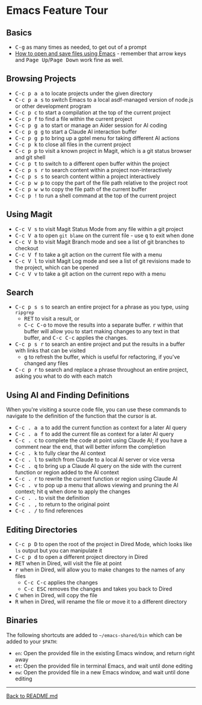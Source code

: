 # Emacs Feature Tour

## Basics

* <kbd>C-g</kbd> as many times as needed, to get out of a prompt
* [How to open and save files using Emacs](http://mally.stanford.edu/~sr/computing/emacs.html) - remember that arrow keys and <kbd>Page Up</kbd>/<kbd>Page Down</kbd> work fine as well.

## Browsing Projects

* <kbd>C-c p a a</kbd> to locate projects under the given directory
* <kbd>C-c p a s</kbd> to switch Emacs to a local asdf-managed version of node.js or other development program
* <kbd>C-c p c</kbd> to start a compilation at the top of the current project
* <kbd>C-c p f</kbd> to find a file within the current project
* <kbd>C-c p g a</kbd> to start or manage an Aider session for AI coding
* <kbd>C-c p g g</kbd> to start a Claude AI interaction buffer
* <kbd>C-c p g p</kbd> to bring up a gptel menu for taking different AI actions
* <kbd>C-c p k</kbd> to close all files in the current project
* <kbd>C-c p p</kbd> to visit a known project in Magit, which is a git status browser and git shell
* <kbd>C-c p t</kbd> to switch to a different open buffer within the project
* <kbd>C-c p s r</kbd> to search content within a project non-interactively
* <kbd>C-c p s s</kbd> to search content within a project interactively
* <kbd>C-c p w p</kbd> to copy the part of the file path relative to the project root
* <kbd>C-c p w w</kbd> to copy the file path of the current buffer
* <kbd>C-c p !</kbd> to run a shell command at the top of the current project

## Using Magit

* <kbd>C-c V s</kbd> to visit Magit Status Mode from any file within a git project
* <kbd>C-c V a</kbd> to open `git blame` on the current file - use <kbd>q</kbd> to exit when done
* <kbd>C-c V b</kbd> to visit Magit Branch mode and see a list of git branches to checkout
* <kbd>C-c V f</kbd> to take a git action on the current file with a menu
* <kbd>C-c V l</kbd> to visit Magit Log mode and see a list of git revisions made to the project, which can be opened
* <kbd>C-c V v</kbd> to take a git action on the current repo with a menu

## Search

* <kbd>C-c p s s</kbd> to search an entire project for a phrase as you type, using `ripgrep`
  * <kbd>RET</kbd> to visit a result, or
  * <kbd>C-c C-o</kbd> to move the results into a separate buffer. <kbd>r</kbd> within that buffer will allow you to start making changes to any text in that buffer, and <kbd>C-c C-c</kbd> applies the changes.
* <kbd>C-c p s r</kbd> to search an entire project and put the results in a buffer with links that can be visited
  * <kbd>g</kbd> to refresh the buffer, which is useful for refactoring, if you've changed any files
* <kbd>C-c p r</kbd> to search and replace a phrase throughout an entire project, asking you what to do with each match

## Using AI and Finding Definitions

When you're visiting a source code file, you can use these commands to navigate to the definition of the function that
the cursor is at.

* <kbd>C-c . a a</kbd> to add the current function as context for a later AI query
* <kbd>C-c . a f</kbd> to add the current file as context for a later AI query
* <kbd>C-c . c</kbd> to complete the code at point using Claude AI; if you have a comment near the end, that will better inform the completion
* <kbd>C-c . k</kbd> to fully clear the AI context
* <kbd>C-c . l</kbd> to switch from Claude to a local AI server or vice versa
* <kbd>C-c . q</kbd> to bring up a Claude AI query on the side with the current function or region added to the AI context
* <kbd>C-c . r</kbd> to rewrite the current function or region using Claude AI
* <kbd>C-c . v</kbd> to pop up a menu that allows viewing and pruning the AI context; hit <kbd>q</kbd> when done to apply the changes
* <kbd>C-c . .</kbd> to visit the definition
* <kbd>C-c . ,</kbd> to return to the original point
* <kbd>C-c . /</kbd> to find references

## Editing Directories

* <kbd>C-c p D</kbd> to open the root of the project in Dired Mode, which looks like `ls` output but you can manipulate it
* <kbd>C-c p d</kbd> to open a different project directory in Dired
* <kbd>RET</kbd> when in Dired, will visit the file at point
* <kbd>r</kbd> when in Dired, will allow you to make changes to the names of any files
  * <kbd>C-c C-c</kbd> applies the changes
  * <kbd>C-c ESC</kbd> removes the changes and takes you back to Dired
* <kbd>C</kbd> when in Dired, will copy the file
* <kbd>R</kbd> when in Dired, will rename the file or move it to a different directory

## Binaries

The following shortcuts are added to `~/emacs-shared/bin` which can be added to your `$PATH`:

* `en`: Open the provided file in the existing Emacs window, and return right away
* `et`: Open the provided file in terminal Emacs, and wait until done editing
* `ew`: Open the provided file in a new Emacs window, and wait until done editing

---

[Back to README.md](../README.md#documentation)
